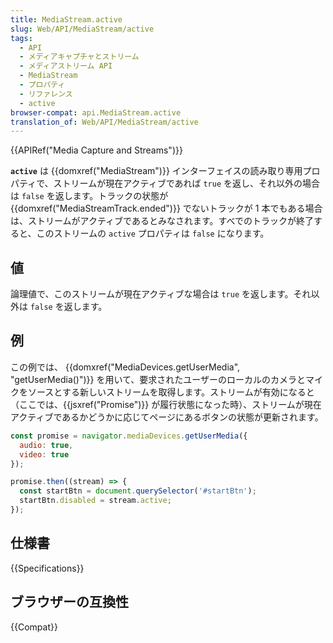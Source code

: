 ```yaml
---
title: MediaStream.active
slug: Web/API/MediaStream/active
tags:
  - API
  - メディアキャプチャとストリーム
  - メディアストリーム API
  - MediaStream
  - プロパティ
  - リファレンス
  - active
browser-compat: api.MediaStream.active
translation_of: Web/API/MediaStream/active
---
```

{{APIRef("Media Capture and Streams")}}

**`active`** は {{domxref("MediaStream")}} インターフェイスの読み取り専用プロパティで、ストリームが現在アクティブであれば `true` を返し、それ以外の場合は `false` を返します。トラックの状態が {{domxref("MediaStreamTrack.ended")}} でないトラックが 1 本でもある場合は、ストリームがアクティブであるとみなされます。すべでのトラックが終了すると、このストリームの `active` プロパティは `false` になります。

## 値

論理値で、このストリームが現在アクティブな場合は `true` を返します。それ以外は `false` を返します。

## 例

この例では、 {{domxref("MediaDevices.getUserMedia", "getUserMedia()")}} を用いて、要求されたユーザーのローカルのカメラとマイクをソースとする新しいストリームを取得します。ストリームが有効になると（ここでは、{{jsxref("Promise")}} が履行状態になった時）、ストリームが現在アクティブであるかどうかに応じてページにあるボタンの状態が更新されます。

```js
const promise = navigator.mediaDevices.getUserMedia({
  audio: true,
  video: true
});

promise.then((stream) => {
  const startBtn = document.querySelector('#startBtn');
  startBtn.disabled = stream.active;
});
```

## 仕様書

{{Specifications}}

## ブラウザーの互換性

{{Compat}}
